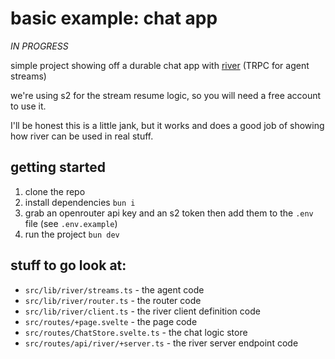 # basic example: chat app

_IN PROGRESS_

simple project showing off a durable chat app with [river](https://github.com/bmdavis419/river) (TRPC for agent streams)

we're using s2 for the stream resume logic, so you will need a free account to use it.

I'll be honest this is a little jank, but it works and does a good job of showing how river can be used in real stuff.

## getting started

1. clone the repo
2. install dependencies `bun i`
3. grab an openrouter api key and an s2 token then add them to the `.env` file (see `.env.example`)
4. run the project `bun dev`

## stuff to go look at:

- `src/lib/river/streams.ts` - the agent code
- `src/lib/river/router.ts` - the router code
- `src/lib/river/client.ts` - the river client definition code
- `src/routes/+page.svelte` - the page code
- `src/routes/ChatStore.svelte.ts` - the chat logic store
- `src/routes/api/river/+server.ts` - the river server endpoint code
